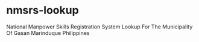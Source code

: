# nmsrs-lookup
National Manpower Skills Registration System Lookup For The Municipality Of Gasan Marinduque Philippines
